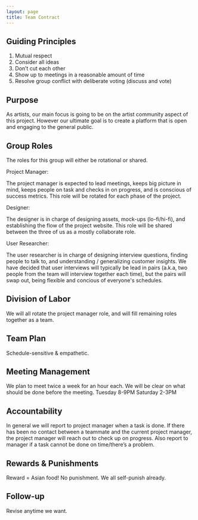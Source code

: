 ```yaml
---
layout: page
title: Team Contract
---
```


## Guiding Principles
1. Mutual respect
2. Consider all ideas 
3. Don’t cut each other
4. Show up to meetings in a reasonable amount of time
5. Resolve group conflict with deliberate voting (discuss and vote)

## Purpose
As artists, our main focus is going to be on the artist community aspect of this project. However our ultimate goal is to create a platform that is open and engaging to the general public. 

## Group Roles
The roles for this group will either be rotational or shared. 

Project Manager:

The project manager is expected to lead meetings, keeps big picture in mind, keeps people on task and checks in on progress, and is conscious of success metrics. This role will be rotated for each phase of the project.

Designer:

The designer is in charge of designing assets, mock-ups (lo-fi/hi-fi), and establishing the flow of the project website. This role will be shared between the three of us as a mostly collaborate role. 

User Researcher:

The user researcher is in charge of designing interview questions, finding people to talk to, and understanding / generalizing customer insights. We have decided that user interviews will typically be lead in pairs (a.k.a, two people from the team will interview together each time), but the pairs will swap out, being flexible and concious of everyone's schedules. 

## Division of Labor
We will all rotate the project manager role, and will fill remaining roles together as a team.

## Team Plan
Schedule-sensitive & empathetic. 

## Meeting Management
We plan to meet twice a week for an hour each. We will be clear on what should be done before the meeting. 
Tuesday 8-9PM
Saturday 2-3PM

## Accountability
In general we will report to project manager when a task is done. If there has been no contact between a teammate and the current project manager, the project manager will reach out to check up on progress. Also report to manager if a task cannot be done on time/there’s a problem.

## Rewards & Punishments
Reward = Asian food!
No punishment. We all self-punish already.

## Follow-up
Revise anytime we want.
